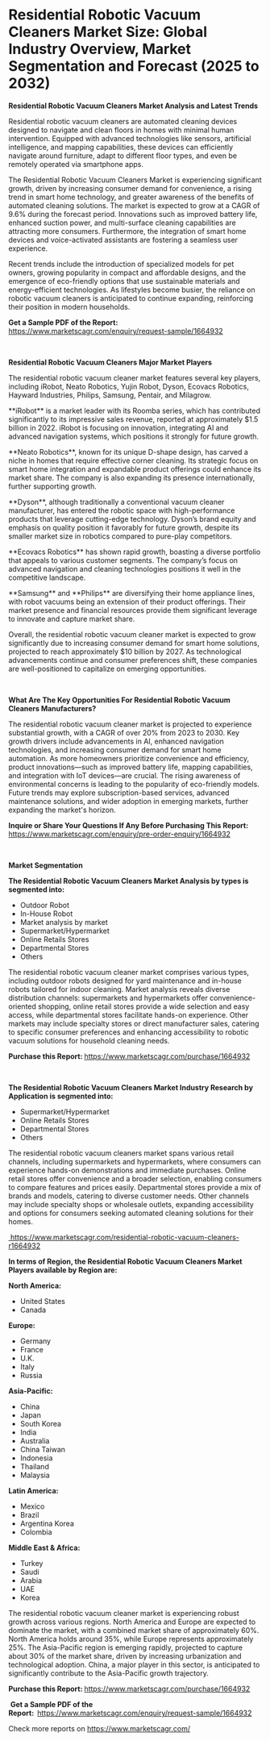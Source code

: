 <p><h1>Residential Robotic Vacuum Cleaners Market Size: Global Industry Overview, Market Segmentation and Forecast (2025 to 2032)</h1></p><p><strong>Residential Robotic Vacuum Cleaners Market Analysis and Latest Trends</strong></p>
<p><p>Residential robotic vacuum cleaners are automated cleaning devices designed to navigate and clean floors in homes with minimal human intervention. Equipped with advanced technologies like sensors, artificial intelligence, and mapping capabilities, these devices can efficiently navigate around furniture, adapt to different floor types, and even be remotely operated via smartphone apps.</p><p>The Residential Robotic Vacuum Cleaners Market is experiencing significant growth, driven by increasing consumer demand for convenience, a rising trend in smart home technology, and greater awareness of the benefits of automated cleaning solutions. The market is expected to grow at a CAGR of 9.6% during the forecast period. Innovations such as improved battery life, enhanced suction power, and multi-surface cleaning capabilities are attracting more consumers. Furthermore, the integration of smart home devices and voice-activated assistants are fostering a seamless user experience.</p><p>Recent trends include the introduction of specialized models for pet owners, growing popularity in compact and affordable designs, and the emergence of eco-friendly options that use sustainable materials and energy-efficient technologies. As lifestyles become busier, the reliance on robotic vacuum cleaners is anticipated to continue expanding, reinforcing their position in modern households.</p></p>
<p><strong>Get a Sample PDF of the Report:&nbsp;</strong> <a href="https://www.marketscagr.com/enquiry/request-sample/1664932?utm_campaign=3456&utm_medium=2&utm_source=Github&utm_content=ia&utm_term=23032025&utm_id=residential-robotic-vacuum-cleaners">https://www.marketscagr.com/enquiry/request-sample/1664932</a></p>
<p>&nbsp;</p>
<p><strong>Residential Robotic Vacuum Cleaners Major Market Players</strong></p>
<p><p>The residential robotic vacuum cleaner market features several key players, including iRobot, Neato Robotics, Yujin Robot, Dyson, Ecovacs Robotics, Hayward Industries, Philips, Samsung, Pentair, and Milagrow. </p><p>**iRobot** is a market leader with its Roomba series, which has contributed significantly to its impressive sales revenue, reported at approximately $1.5 billion in 2022. iRobot is focusing on innovation, integrating AI and advanced navigation systems, which positions it strongly for future growth.</p><p>**Neato Robotics**, known for its unique D-shape design, has carved a niche in homes that require effective corner cleaning. Its strategic focus on smart home integration and expandable product offerings could enhance its market share. The company is also expanding its presence internationally, further supporting growth.</p><p>**Dyson**, although traditionally a conventional vacuum cleaner manufacturer, has entered the robotic space with high-performance products that leverage cutting-edge technology. Dyson’s brand equity and emphasis on quality position it favorably for future growth, despite its smaller market size in robotics compared to pure-play competitors.</p><p>**Ecovacs Robotics** has shown rapid growth, boasting a diverse portfolio that appeals to various customer segments. The company’s focus on advanced navigation and cleaning technologies positions it well in the competitive landscape.</p><p>**Samsung** and **Philips** are diversifying their home appliance lines, with robot vacuums being an extension of their product offerings. Their market presence and financial resources provide them significant leverage to innovate and capture market share.</p><p>Overall, the residential robotic vacuum cleaner market is expected to grow significantly due to increasing consumer demand for smart home solutions, projected to reach approximately $10 billion by 2027. As technological advancements continue and consumer preferences shift, these companies are well-positioned to capitalize on emerging opportunities.</p></p>
<p>&nbsp;</p>
<p><strong>What Are The Key Opportunities For Residential Robotic Vacuum Cleaners Manufacturers?</strong></p>
<p><p>The residential robotic vacuum cleaner market is projected to experience substantial growth, with a CAGR of over 20% from 2023 to 2030. Key growth drivers include advancements in AI, enhanced navigation technologies, and increasing consumer demand for smart home automation. As more homeowners prioritize convenience and efficiency, product innovations—such as improved battery life, mapping capabilities, and integration with IoT devices—are crucial. The rising awareness of environmental concerns is leading to the popularity of eco-friendly models. Future trends may explore subscription-based services, advanced maintenance solutions, and wider adoption in emerging markets, further expanding the market's horizon.</p></p>
<p><strong>Inquire or Share Your Questions If Any Before Purchasing This Report:</strong> <a href="https://www.marketscagr.com/enquiry/pre-order-enquiry/1664932?utm_campaign=3456&utm_medium=2&utm_source=Github&utm_content=ia&utm_term=23032025&utm_id=residential-robotic-vacuum-cleaners">https://www.marketscagr.com/enquiry/pre-order-enquiry/1664932</a></p>
<p>&nbsp;</p>
<p><strong>Market Segmentation</strong></p>
<p><strong>The Residential Robotic Vacuum Cleaners Market Analysis by types is segmented into:</strong></p>
<p><ul><li>Outdoor Robot</li><li>In-House Robot</li><li>Market analysis by market</li><li>Supermarket/Hypermarket</li><li>Online Retails Stores</li><li>Departmental Stores</li><li>Others</li></ul></p>
<p><p>The residential robotic vacuum cleaner market comprises various types, including outdoor robots designed for yard maintenance and in-house robots tailored for indoor cleaning. Market analysis reveals diverse distribution channels: supermarkets and hypermarkets offer convenience-oriented shopping, online retail stores provide a wide selection and easy access, while departmental stores facilitate hands-on experience. Other markets may include specialty stores or direct manufacturer sales, catering to specific consumer preferences and enhancing accessibility to robotic vacuum solutions for household cleaning needs.</p></p>
<p><strong>Purchase this Report:&nbsp;</strong><a href="https://www.marketscagr.com/purchase/1664932?utm_campaign=3456&utm_medium=2&utm_source=Github&utm_content=ia&utm_term=23032025&utm_id=residential-robotic-vacuum-cleaners">https://www.marketscagr.com/purchase/1664932</a></p>
<p>&nbsp;</p>
<p><strong>The Residential Robotic Vacuum Cleaners Market Industry Research by Application is segmented into:</strong></p>
<p><ul><li>Supermarket/Hypermarket</li><li>Online Retails Stores</li><li>Departmental Stores</li><li>Others</li></ul></p>
<p><p>The residential robotic vacuum cleaners market spans various retail channels, including supermarkets and hypermarkets, where consumers can experience hands-on demonstrations and immediate purchases. Online retail stores offer convenience and a broader selection, enabling consumers to compare features and prices easily. Departmental stores provide a mix of brands and models, catering to diverse customer needs. Other channels may include specialty shops or wholesale outlets, expanding accessibility and options for consumers seeking automated cleaning solutions for their homes.</p></p>
<p><a href="https://www.marketscagr.com/residential-robotic-vacuum-cleaners-r1664932?utm_campaign=3456&utm_medium=2&utm_source=Github&utm_content=ia&utm_term=23032025&utm_id=residential-robotic-vacuum-cleaners">&nbsp;https://www.marketscagr.com/residential-robotic-vacuum-cleaners-r1664932</a></p>
<p><strong>In terms of Region, the Residential Robotic Vacuum Cleaners Market Players available by Region are:</strong></p>
<p>
    <p> <strong> North America: </strong>
        <ul>
            <li>United States</li>
            <li>Canada</li>
        </ul>
        </p> 
    <p> <strong> Europe: </strong>
        <ul>
            <li>Germany</li>
            <li>France</li>
            <li>U.K.</li>
            <li>Italy</li>
            <li>Russia</li>
        </ul>
        </p> 
    <p> <strong> Asia-Pacific: </strong>
        <ul>
            <li>China</li>
            <li>Japan</li>
            <li>South Korea</li>
            <li>India</li>
            <li>Australia</li>
            <li>China Taiwan</li>
            <li>Indonesia</li>
            <li>Thailand</li>
            <li>Malaysia</li>
        </ul>
        </p> 
    <p> <strong> Latin America: </strong>
        <ul>
            <li>Mexico</li>
            <li>Brazil</li>
            <li>Argentina Korea</li>
            <li>Colombia</li>
        </ul>
        </p> 
    <p> <strong> Middle East & Africa: </strong>
        <ul>
            <li>Turkey</li>
            <li>Saudi</li>
            <li>Arabia</li>
            <li>UAE</li>
            <li>Korea</li>
        </ul>
    </p>
    </p>
<p><p>The residential robotic vacuum cleaner market is experiencing robust growth across various regions. North America and Europe are expected to dominate the market, with a combined market share of approximately 60%. North America holds around 35%, while Europe represents approximately 25%. The Asia-Pacific region is emerging rapidly, projected to capture about 30% of the market share, driven by increasing urbanization and technological adoption. China, a major player in this sector, is anticipated to significantly contribute to the Asia-Pacific growth trajectory.</p></p>
<p><strong>Purchase this Report: </strong><a href="https://www.marketscagr.com/purchase/1664932?utm_campaign=3456&utm_medium=2&utm_source=Github&utm_content=ia&utm_term=23032025&utm_id=residential-robotic-vacuum-cleaners">https://www.marketscagr.com/purchase/1664932</a></p>
<p>&nbsp;<strong>Get a Sample PDF of the Report:&nbsp;&nbsp;</strong><a href="https://www.marketscagr.com/enquiry/request-sample/1664932?utm_campaign=3456&utm_medium=2&utm_source=Github&utm_content=ia&utm_term=23032025&utm_id=residential-robotic-vacuum-cleaners">https://www.marketscagr.com/enquiry/request-sample/1664932</a></p>
<p><strong></strong></p>
<p>Check more reports on <a href="https://www.marketscagr.com/?utm_campaign=3456&utm_medium=2&utm_source=Github&utm_content=ia&utm_term=23032025&utm_id=residential-robotic-vacuum-cleaners">https://www.marketscagr.com/</a></p>